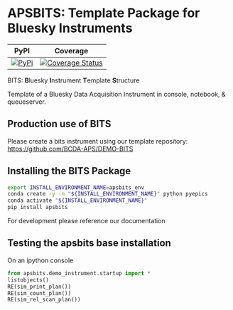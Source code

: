 # APSBITS: Template Package for Bluesky Instruments

| PyPI | Coverage |
| --- | --- |
[![PyPi](https://img.shields.io/pypi/v/apsbits.svg)](https://pypi.python.org/pypi/apsbits) | [![Coverage Status](https://coveralls.io/repos/github/BCDA-APS/BITS/badge.svg?branch=main)](https://coveralls.io/github/BCDA-APS/BITS?branch=main) |

BITS: **B**luesky **I**nstrument **T**emplate **S**tructure

Template of a Bluesky Data Acquisition Instrument in console, notebook, &
queueserver.

## Production use of BITS

Please create a bits instrument using our template repository: https://github.com/BCDA-APS/DEMO-BITS


## Installing the BITS Package

```bash
export INSTALL_ENVIRONMENT_NAME=apsbits_env
conda create -y -n "${INSTALL_ENVIRONMENT_NAME}" python pyepics
conda activate "${INSTALL_ENVIRONMENT_NAME}"
pip install apsbits
```

For development please reference our documentation

## Testing the apsbits base installation

On an ipython console

```py
from apsbits.demo_instrument.startup import *
listobjects()
RE(sim_print_plan())
RE(sim_count_plan())
RE(sim_rel_scan_plan())
```